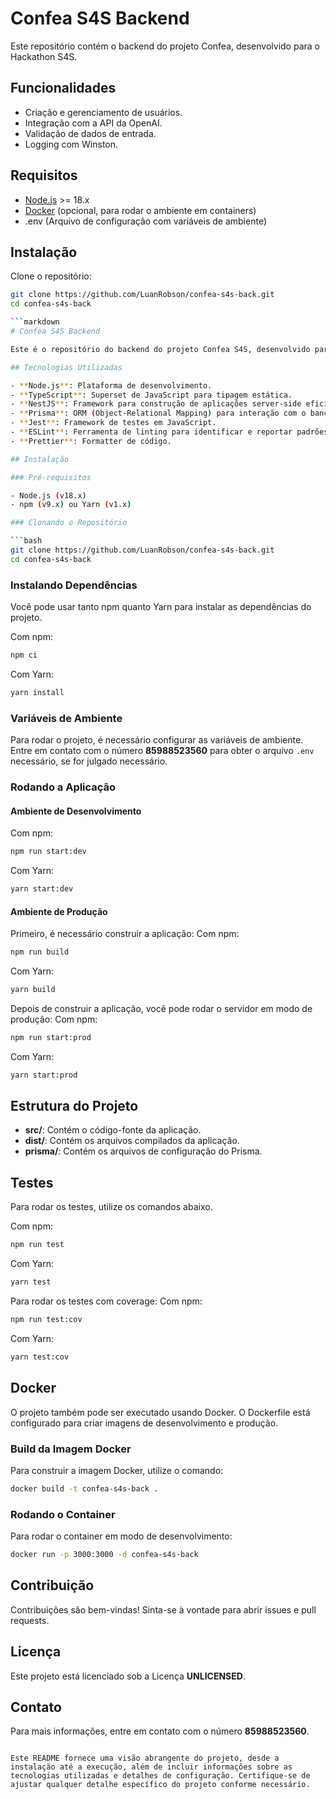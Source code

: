 # Confea S4S Backend

Este repositório contém o backend do projeto Confea, desenvolvido para o Hackathon S4S.

## Funcionalidades

- Criação e gerenciamento de usuários.
- Integração com a API da OpenAI.
- Validação de dados de entrada.
- Logging com Winston.

## Requisitos

- [Node.js](https://nodejs.org/en/) >= 18.x
- [Docker](https://www.docker.com/) (opcional, para rodar o ambiente em containers)
- .env (Arquivo de configuração com variáveis de ambiente)

## Instalação

Clone o repositório:

```sh
git clone https://github.com/LuanRobson/confea-s4s-back.git
cd confea-s4s-back

```markdown
# Confea S4S Backend

Este é o repositório do backend do projeto Confea S4S, desenvolvido para o Hackathon realizado pelo Confea. O projeto é construído usando Node.js, TypeScript, e o framework NestJS, com integração ao banco de dados Prisma.

## Tecnologias Utilizadas

- **Node.js**: Plataforma de desenvolvimento.
- **TypeScript**: Superset de JavaScript para tipagem estática.
- **NestJS**: Framework para construção de aplicações server-side eficientes e escaláveis.
- **Prisma**: ORM (Object-Relational Mapping) para interação com o banco de dados.
- **Jest**: Framework de testes em JavaScript.
- **ESLint**: Ferramenta de linting para identificar e reportar padrões problemáticos no código.
- **Prettier**: Formatter de código.

## Instalação

### Pré-requisitos

- Node.js (v18.x)
- npm (v9.x) ou Yarn (v1.x)

### Clonando o Repositório

```bash
git clone https://github.com/LuanRobson/confea-s4s-back.git
cd confea-s4s-back
```

### Instalando Dependências

Você pode usar tanto npm quanto Yarn para instalar as dependências do projeto.

Com npm:
```bash
npm ci
```

Com Yarn:
```bash
yarn install
```

### Variáveis de Ambiente

Para rodar o projeto, é necessário configurar as variáveis de ambiente. Entre em contato com o número **85988523560** para obter o arquivo `.env` necessário, se for julgado necessário.

### Rodando a Aplicação

#### Ambiente de Desenvolvimento

Com npm:
```bash
npm run start:dev
```

Com Yarn:
```bash
yarn start:dev
```

#### Ambiente de Produção

Primeiro, é necessário construir a aplicação:
Com npm:
```bash
npm run build
```

Com Yarn:
```bash
yarn build
```

Depois de construir a aplicação, você pode rodar o servidor em modo de produção:
Com npm:
```bash
npm run start:prod
```

Com Yarn:
```bash
yarn start:prod
```

## Estrutura do Projeto

- **src/**: Contém o código-fonte da aplicação.
- **dist/**: Contém os arquivos compilados da aplicação.
- **prisma/**: Contém os arquivos de configuração do Prisma.

## Testes

Para rodar os testes, utilize os comandos abaixo.

Com npm:
```bash
npm run test
```

Com Yarn:
```bash
yarn test
```

Para rodar os testes com coverage:
Com npm:
```bash
npm run test:cov
```

Com Yarn:
```bash
yarn test:cov
```

## Docker

O projeto também pode ser executado usando Docker. O Dockerfile está configurado para criar imagens de desenvolvimento e produção.

### Build da Imagem Docker

Para construir a imagem Docker, utilize o comando:

```bash
docker build -t confea-s4s-back .
```

### Rodando o Container

Para rodar o container em modo de desenvolvimento:

```bash
docker run -p 3000:3000 -d confea-s4s-back
```

## Contribuição

Contribuições são bem-vindas! Sinta-se à vontade para abrir issues e pull requests.

## Licença

Este projeto está licenciado sob a Licença **UNLICENSED**.

## Contato

Para mais informações, entre em contato com o número **85988523560**.

```

Este README fornece uma visão abrangente do projeto, desde a instalação até a execução, além de incluir informações sobre as tecnologias utilizadas e detalhes de configuração. Certifique-se de ajustar qualquer detalhe específico do projeto conforme necessário.
